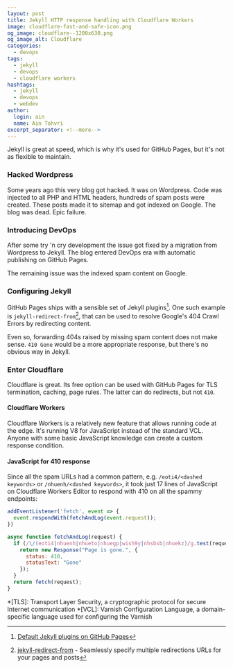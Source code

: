 ```yaml
---
layout: post
title: Jekyll HTTP response handling with Cloudflare Workers
image: cloudflare-fast-and-safe-icon.png
og_image: cloudflare--1200x630.png
og_image_alt: Cloudflare
categories:
  - devops
tags:
  - jekyll
  - devops
  - cloudflare workers
hashtags:
  - jekyll
  - devops
  - webdev
author:
  login: ain
  name: Ain Tohvri
excerpt_separator: <!--more-->
---
```

Jekyll is great at speed, which is why it's used for GitHub Pages, but it's not as flexible to maintain.<!--more-->

### Hacked Wordpress

Some years ago this very blog got hacked. It was on Wordpress. Code was injected to all PHP and HTML headers, hundreds of spam posts were created. These posts made it to sitemap and got indexed on Google. The blog was dead. Epic failure.

### Introducing DevOps

After some try 'n cry development the issue got fixed by a migration from Wordpress to Jekyll. The blog entered DevOps era with automatic publishing on GitHub Pages.

The remaining issue was the indexed spam content on Google.

### Configuring Jekyll

GitHub Pages ships with a sensible set of Jekyll plugins[^1]. One such example is `jekyll-redirect-from`[^2], that can be used to resolve Google's 404 Crawl Errors by redirecting content.

Even so, forwarding 404s raised by missing spam content does not make sense. `410 Gone` would be a more appropriate response, but there's no obvious way in Jekyll.

### Enter Cloudflare

Cloudflare is great. Its free option can be used with GitHub Pages for TLS termination, caching, page rules. The latter can do redirects, but not `410`.

#### Cloudflare Workers

Cloudflare Workers is a relatively new feature that allows running code at the edge. It's running V8 for JavaScript instead of the standard VCL. Anyone with some basic JavaScript knowledge can create a custom response condition.

#### JavaScript for 410 response

Since all the spam URLs had a common pattern, e.g. `/eoti4/<dashed keywords>` or `/nhuenh/<dashed keywords>`, it took just 17 lines of JavaScript on Cloudflare Workers Editor to respond with 410 on all the spammy endpoints:

```javascript
addEventListener('fetch', event => {
  event.respondWith(fetchAndLog(event.request));
})

async function fetchAndLog(request) {
  if (/\/(eoti4|nhuenh|nhueto|nhuegp|wish9y|nhsbsb|nhuekz)/g.test(request.url)) {
    return new Response("Page is gone.", {
      status: 410,
      statusText: "Gone"
    });
  }
  return fetch(request);
}
```

[^1]: [Default Jekyll plugins on GitHub Pages](https://help.github.com/articles/configuring-jekyll-plugins/#default-plugins)
[^2]: [jekyll-redirect-from](https://github.com/jekyll/jekyll-redirect-from) - Seamlessly specify multiple redirections URLs for your pages and posts

*[TLS]: Transport Layer Security, a cryptographic protocol for secure Internet communication
*[VCL]: Varnish Configuration Language, a domain-specific language used for configuring the Varnish
